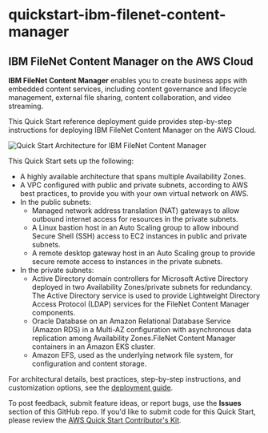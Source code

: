 # quickstart-ibm-filenet-content-manager
## IBM FileNet Content Manager on the AWS Cloud

**IBM FileNet Content Manager** enables you to create business apps with embedded content services, including content governance and lifecycle management, external file sharing, content collaboration, and video streaming.

This Quick Start reference deployment guide provides step-by-step instructions for deploying IBM FileNet Content Manager on the AWS Cloud. 

![Quick Start Architecture for IBM FileNet Content Manager](https://d0.awsstatic.com/partner-network/QuickStart/ibm-filenet-content-manager-architecture.png)

This Quick Start sets up the following:
- A highly available architecture that spans multiple Availability Zones.
- A VPC configured with public and private subnets, according to AWS best practices, to provide you with your own virtual network on AWS.
- In the public subnets:
  - Managed network address translation (NAT) gateways to allow outbound internet access for resources in the private subnets.
  - A Linux bastion host in an Auto Scaling group to allow inbound Secure Shell (SSH) access to EC2 instances in public and private subnets.
  - A remote desktop gateway host in an Auto Scaling group to provide secure remote access to instances in the private subnets.
- In the private subnets:
  - Active Directory domain controllers for Microsoft Active Directory deployed in two Availability Zones/private subnets for redundancy. The Active Directory service is used to provide Lightweight Directory Access Protocol (LDAP) services for the FileNet Content Manager components.
  - Oracle Database on an Amazon Relational Database Service (Amazon RDS) in a Multi-AZ configuration with asynchronous data replication among Availability Zones.FileNet Content Manager containers in an Amazon EKS cluster.
  - Amazon EFS, used as the underlying network file system, for configuration and content storage.

For architectural details, best practices, step-by-step instructions, and customization options, see the 
[deployment guide](https://fwd.aws/D975b).

To post feedback, submit feature ideas, or report bugs, use the **Issues** section of this GitHub repo.
If you'd like to submit code for this Quick Start, please review the [AWS Quick Start Contributor's Kit](https://aws-quickstart.github.io/).
